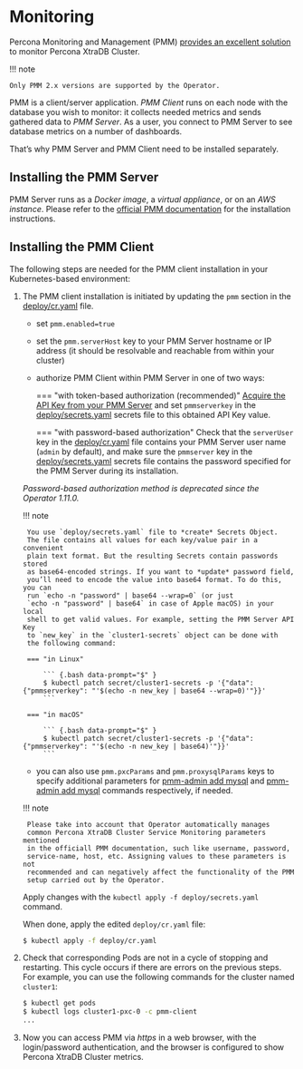 # Monitoring

Percona Monitoring and Management (PMM) [provides an excellent
solution](https://www.percona.com/doc/percona-xtradb-cluster/LATEST/manual/monitoring.html#using-pmm)
to monitor Percona XtraDB Cluster.

!!! note

    Only PMM 2.x versions are supported by the Operator.

PMM is a client/server application. *PMM Client* runs on each node with the
database you wish to monitor: it collects needed metrics and sends gathered data
to *PMM Server*. As a user, you connect to PMM Server to see database metrics on
a number of dashboards.

That’s why PMM Server and PMM Client need to be installed separately.

## Installing the PMM Server

PMM Server runs as a *Docker image*, a *virtual appliance*, or on an *AWS instance*.
Please refer to the [official PMM documentation](https://www.percona.com/doc/percona-monitoring-and-management/2.x/setting-up/server/index.html)
for the installation instructions.

## Installing the PMM Client

The following steps are needed for the PMM client installation in your
Kubernetes-based environment:

1. The PMM client installation is initiated by updating the `pmm` section in the
    [deploy/cr.yaml](https://github.com/percona/percona-xtradb-cluster-operator/blob/main/deploy/cr.yaml)
    file.

    * set `pmm.enabled=true`

    * set the `pmm.serverHost` key to your PMM Server hostname or IP address
        (it should be resolvable and reachable from within your cluster)

    * authorize PMM Client within PMM Server in one of two ways:

        === "with token-based authorization (recommended)"
            <a name="operator-monitoring-client-token"></a>
            [Acquire the API Key from your PMM Server](https://docs.percona.com/percona-monitoring-and-management/details/api.html#api-keys-and-authentication)
            and set `pmmserverkey` in the
            [deploy/secrets.yaml](https://github.com/percona/percona-xtradb-cluster-operator/blob/main/deploy/secrets.yaml)
            secrets file to this obtained API Key value.

        === "with password-based authorization"
            Check that  the `serverUser` key in the
            [deploy/cr.yaml](https://github.com/percona/percona-xtradb-cluster-operator/blob/main/deploy/cr.yaml)
            file contains your PMM Server user name (`admin` by default), and
            make sure the `pmmserver` key in the
            [deploy/secrets.yaml](https://github.com/percona/percona-xtradb-cluster-operator/blob/main/deploy/secrets.yaml)
            secrets file contains the password specified for the PMM Server during
            its installation.

    *Password-based authorization method is deprecated since the Operator 1.11.0.*

    !!! note

        You use `deploy/secrets.yaml` file to *create* Secrets Object.
        The file contains all values for each key/value pair in a convenient
        plain text format. But the resulting Secrets contain passwords stored
        as base64-encoded strings. If you want to *update* password field,
        you’ll need to encode the value into base64 format. To do this, you can
        run `echo -n "password" | base64 --wrap=0` (or just
        `echo -n "password" | base64` in case of Apple macOS) in your local
        shell to get valid values. For example, setting the PMM Server API Key
        to `new_key` in the `cluster1-secrets` object can be done with
        the following command:

        === "in Linux"

            ``` {.bash data-prompt="$" }
            $ kubectl patch secret/cluster1-secrets -p '{"data":{"pmmserverkey": "'$(echo -n new_key | base64 --wrap=0)'"}}'
            ```

        === "in macOS"

            ``` {.bash data-prompt="$" }
            $ kubectl patch secret/cluster1-secrets -p '{"data":{"pmmserverkey": "'$(echo -n new_key | base64)'"}}'
            ```

    * you can also use `pmm.pxcParams` and `pmm.proxysqlParams` keys to
        specify additional parameters for [pmm-admin add mysql](https://www.percona.com/doc/percona-monitoring-and-management/2.x/setting-up/client/mysql.html#adding-mysql-service-monitoring) and
        [pmm-admin add mysql](https://www.percona.com/doc/percona-monitoring-and-management/2.x/setting-up/client/proxysql.html)
        commands respectively, if needed.

    !!! note

        Please take into account that Operator automatically manages
        common Percona XtraDB Cluster Service Monitoring parameters mentioned
        in the officiall PMM documentation, such like username, password,
        service-name, host, etc. Assigning values to these parameters is not
        recommended and can negatively affect the functionality of the PMM
        setup carried out by the Operator.

    Apply changes with the `kubectl apply -f deploy/secrets.yaml` command.

    When done, apply the edited `deploy/cr.yaml` file:

    ``` {.bash data-prompt="$" }
    $ kubectl apply -f deploy/cr.yaml
    ```

2. Check that corresponding Pods are not in a cycle of stopping and restarting.
    This cycle occurs if there are errors on the previous steps. For example,
    you can use the following commands for the cluster named `cluster1`:

    ``` {.bash data-prompt="$" }
    $ kubectl get pods
    $ kubectl logs cluster1-pxc-0 -c pmm-client
    ...
    ```

3. Now you can access PMM via *https* in a web browser, with the
    login/password authentication, and the browser is configured to show
    Percona XtraDB Cluster metrics.
